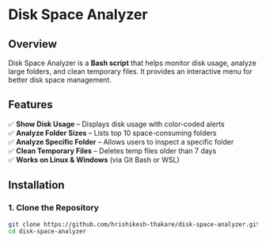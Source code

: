 # Disk Space Analyzer  

## Overview  
Disk Space Analyzer is a **Bash script** that helps monitor disk usage, analyze large folders, and clean temporary files. It provides an interactive menu for better disk space management.  

## Features  
✅ **Show Disk Usage** – Displays disk usage with color-coded alerts  
✅ **Analyze Folder Sizes** – Lists top 10 space-consuming folders  
✅ **Analyze Specific Folder** – Allows users to inspect a specific folder  
✅ **Clean Temporary Files** – Deletes temp files older than 7 days  
✅ **Works on Linux & Windows** (via Git Bash or WSL)  

## Installation  

### 1. Clone the Repository  
```bash
git clone https://github.com/hrishikesh-thakare/disk-space-analyzer.git
cd disk-space-analyzer
